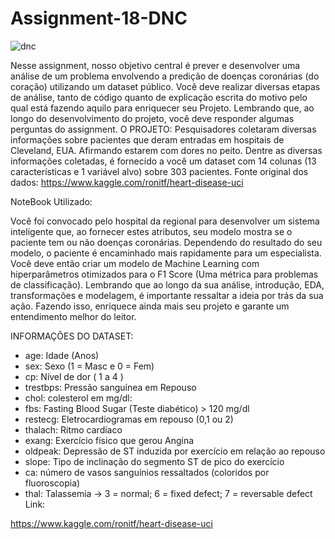 # Assignment-18-DNC

![dnc](https://encrypted-tbn0.gstatic.com/images?q=tbn:ANd9GcTn5oG261Ou-etE-0w9_hQfGun7H4qqoOCf1ZjZSDD4SuY04MA3iAwMF0WSd53LQW85Pt4&usqp=CAU)

Nesse assignment, nosso objetivo central é prever e desenvolver
uma análise de um problema envolvendo a predição de
doenças coronárias (do coração) utilizando um dataset público.
Você deve realizar diversas etapas de análise, tanto de código
quanto de explicação escrita do motivo pelo qual está fazendo
aquilo para enriquecer seu Projeto. Lembrando que, ao longo do
desenvolvimento do projeto, você deve responder algumas
perguntas do assignment.
O PROJETO:
Pesquisadores coletaram diversas informações sobre pacientes
que deram entradas em hospitais de Cleveland, EUA. Afirmando
estarem com dores no peito. Dentre as diversas informações
coletadas, é fornecido a você um dataset com 14 colunas (13
características e 1 variável alvo) sobre 303 pacientes.
Fonte original dos dados:
https://www.kaggle.com/ronitf/heart-disease-uci

NoteBook Utilizado:



Você foi convocado pelo hospital da regional para desenvolver
um sistema inteligente que, ao fornecer estes atributos, seu
modelo mostra se o paciente tem ou não doenças coronárias.
Dependendo do resultado do seu modelo, o paciente é
encaminhado mais rapidamente para um especialista.
Você deve então criar um modelo de Machine Learning com
hiperparâmetros otimizados para o F1 Score (Uma métrica para
problemas de classificação).
Lembrando que ao longo da sua análise, introdução, EDA,
transformações e modelagem, é importante ressaltar a ideia por
trás da sua ação. Fazendo isso, enriquece ainda mais seu projeto
e garante um entendimento melhor do leitor.

INFORMAÇÕES DO DATASET:
- age: Idade (Anos)
- sex: Sexo (1 = Masc e 0 = Fem)
- cp: Nível de dor ( 1 a 4 )
- trestbps: Pressão sanguínea em Repouso
- chol: colesterol em mg/dl:
- fbs: Fasting Blood Sugar (Teste diabético) > 120 mg/dl
- restecg: Eletrocardiogramas em repouso (0,1 ou 2)
- thalach: Ritmo cardíaco
- exang: Exercício físico que gerou Angina
- oldpeak: Depressão de ST induzida por exercício em relação ao
repouso
- slope: Tipo de inclinação do segmento ST de pico do exercício
- ca: número de vasos sanguínios ressaltados (coloridos por
fluoroscopia)
- thal: Talassemia -> 3 = normal; 6 = fixed defect; 7 = reversable
defect
Link:

https://www.kaggle.com/ronitf/heart-disease-uci
